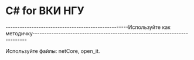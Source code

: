 # С# for ВКИ НГУ
----------------------------------------------------Используйте как методичку---------------------------------------------------------------------------

Используйте файлы:
netCore, open_it.
